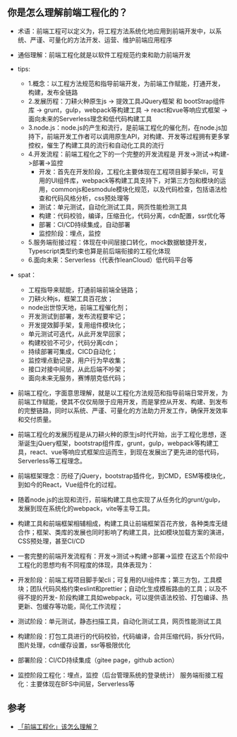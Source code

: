 ## 你是怎么理解前端工程化的？

- 术语：前端工程可以定义为，将工程方法系统化地应用到前端开发中，以系统、严谨、可量化的方法开发、运营、维护前端应用程序
- 通俗理解：前端工程化就是以软件工程规范约束和助力前端开发

- tips:
  - 1.概念：以工程方法规范和指导前端开发，为前端工作赋能，打通开发，构建，发布全链路
  - 2.发展历程：刀耕火种原生js -> 提效工具JQuery框架 和 bootStrap组件库 -> grunt，gulp，webpack等构建工具 -> react和vue等响应式框架 -> 面向未来的Serverless理念和低代码构建工具
  - 3.node.js：node.js的产生和流行，是前端工程化的催化剂，在node.js加持下，前端开发工作者可以调用原生API，对构建、开发等过程拥有更多掌控权，催生了构建工具的流行和自动化工具的流行
  - 4.开发流程：前端工程化之下的一个完整的开发流程是 开发->测试->构建->部署->监控
    - 开发：首先在开发阶段，工程化主要体现在工程项目脚手架cli，可复用的UI组件库，webpack等构建工具支持下，对第三方包和模块的运用，commonjs和esmodule模块化规范，以及代码检查，包括语法检查和代码风格分析，css预处理等
    - 测试：单元测试，自动化测试工具，网页性能检测工具
    - 构建：代码校验，编译，压缩丑化，代码分离，cdn配置，ssr优化等
    - 部署：CI/CD持续集成，自动部署
    - 监控阶段：埋点，监控
  - 5.服务端衔接过程：体现在中间层接口转化，mock数据敏捷开发，Typescript类型约束也算是前后端衔接的工程化体现
  - 6.面向未来：Serverless（代表作leanCloud）低代码平台等

- spat：
  - 工程指导来赋能，打通前端前端全链路；
  - 刀耕火种js，框架工具百花放；
  - node出世惊天地，前端工程催化剂；
  - 开发测试到部署，发布流程要牢记；
  - 开发提效脚手架，复用组件模块化；
  - 单元测试可迭代，从此开发早回家；
  - 构建校验不可少，代码分离cdn；
  - 持续部署可集成，CICD自动化；
  - 监控埋点勤记录，用户行为早收集；
  - 接口对接中间层，从此后端不吵架；
  - 面向未来无服务，赛博朋克低代码；

- 前端工程化，字面意思理解，就是以工程化方法规范和指导前端日常开发，为前端工作赋能，使其不仅仅局限于应用开发，而是掌控从开发、构建、到发布的完整链路，同时以系统、严谨、可量化的方法助力开发工作，确保开发效率和交付质量。
- 前端工程化的发展历程是从刀耕火种的原生js时代开始，出于工程化思想，逐渐诞生jQuery框架，bootstrap组件库，grunt，gulp，webpack等构建工具，react、vue等响应式框架应运而生，到现在发展出了更先进的低代码，Serverless等工程理念。
- 前端框架理念：历经了jQuery，bootstrap插件化，到CMD，ESM等模块化，到如今的React，Vue组件化的过程。
- 随着node.js的出现和流行，前端构建工具也实现了从任务化的grunt/gulp，发展到现在系统化的webpack，vite等主导工具。
- 构建工具和前端框架相辅相成，构建工具让前端框架百花齐放，各种类库无缝合作；框架、类库的发展也同时影响了构建工具，比如模块加载方案的演进，CSS预处理，甚至CI/CD
- 一套完整的前端开发流程有：开发->测试->构建->部署->监控
在这五个阶段中工程化的思想均有不同程度的体现，具体表现为：
- 开发阶段：前端工程项目脚手架cli；可复用的UI组件库；第三方包，工具模块；团队代码风格约束eslint和prettier；自动化生成模板路由的工具；以及不得不提的开发- 阶段构建工具如webpack，可以提供语法校验、打包编译、热更新、包缓存等功能，简化工作流程；
- 测试阶段：单元测试，静态扫描工具，自动化测试工具，网页性能测试工具
- 构建阶段：打包工具进行的代码校验，代码编译，合并压缩代码，拆分代码，图片处理，cdn缓存设置，ssr等极限优化
- 部署阶段：CI/CD持续集成（gitee page，github action）
- 监控阶段工程化：埋点，监控（后台管理系统的登录统计）
服务端衔接工程化：主要体现在BFS中间层，Serverless等

## 参考

- [「前端工程化」该怎么理解？](https://mp.weixin.qq.com/s/VcYslH_DiKO6h593lxs2XA)